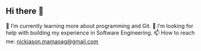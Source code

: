 ## Hi there 👋
🌱 I’m currently learning more about programming and Git.
🤔 I’m looking for help with building my experience in Software Engineering.
📫 How to reach me: nickjason.mamaoag@gmail.com

<!--
**nick-mama/nick-mama** is a ✨ _special_ ✨ repository because its `README.md` (this file) appears on your GitHub profile.

Here are some ideas to get you started:

- 🔭 I’m currently working on ...
- 🌱 I’m currently learning ...
- 👯 I’m looking to collaborate on ...
- 🤔 I’m looking for help with ...
- 💬 Ask me about ...
- 📫 How to reach me: ...
- 😄 Pronouns: ...
- ⚡ Fun fact: ...
-->
